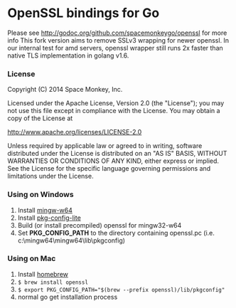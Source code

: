 # OpenSSL bindings for Go

Please see http://godoc.org/github.com/spacemonkeygo/openssl for more info
This fork version aims to remove SSLv3 wrapping for newer openssl.
In our internal test for amd servers, openssl wrapper still runs 2x faster than native TLS implementation in golang v1.6.

### License

Copyright (C) 2014 Space Monkey, Inc.

Licensed under the Apache License, Version 2.0 (the "License");
you may not use this file except in compliance with the License.
You may obtain a copy of the License at

  http://www.apache.org/licenses/LICENSE-2.0

Unless required by applicable law or agreed to in writing, software
distributed under the License is distributed on an "AS IS" BASIS,
WITHOUT WARRANTIES OR CONDITIONS OF ANY KIND, either express or implied.
See the License for the specific language governing permissions and
limitations under the License.

### Using on Windows
1. Install [mingw-w64](http://mingw-w64.sourceforge.net/)
2. Install [pkg-config-lite](http://sourceforge.net/projects/pkgconfiglite)
3. Build (or install precompiled) openssl for mingw32-w64
4. Set __PKG\_CONFIG\_PATH__ to the directory containing openssl.pc
   (i.e. c:\mingw64\mingw64\lib\pkgconfig)

### Using on Mac
1. Install [homebrew](http://brew.sh/)
2. `$ brew install openssl`
3. `$ export PKG_CONFIG_PATH="$(brew --prefix openssl)/lib/pkgconfig"`
4. normal go get installation process
